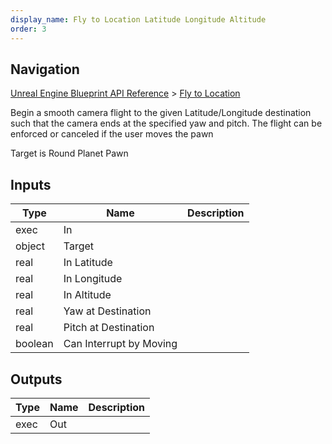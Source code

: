```yaml
---
display_name: Fly to Location Latitude Longitude Altitude
order: 3
---
```

## Navigation

[Unreal Engine Blueprint API Reference](https://dev.epicgames.com/documentation/en-us/unreal-engine/BlueprintAPI) > [Fly to Location](https://dev.epicgames.com/documentation/en-us/unreal-engine/BlueprintAPI/FlytoLocation)

Begin a smooth camera flight to the given Latitude/Longitude destination such that the camera ends at the specified yaw and pitch.
The flight can be enforced or canceled if the user moves the pawn

Target is Round Planet Pawn

## Inputs

| Type | Name | Description |
| --- | --- | --- |
| exec | In |  |
| object | Target |  |
| real | In Latitude |  |
| real | In Longitude |  |
| real | In Altitude |  |
| real | Yaw at Destination |  |
| real | Pitch at Destination |  |
| boolean | Can Interrupt by Moving |  |

## Outputs

| Type | Name | Description |
| --- | --- | --- |
| exec | Out |  |
